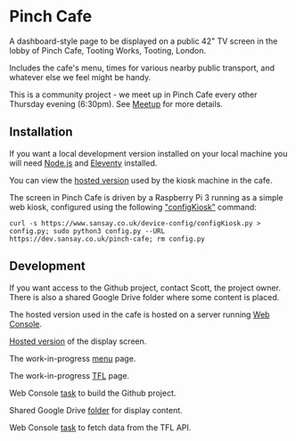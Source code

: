# Pinch Cafe

A dashboard-style page to be displayed on a public 42" TV screen in the lobby of Pinch Cafe, Tooting Works, Tooting, London.

Includes the cafe's menu, times for various nearby public transport, and whatever else we feel might be handy.

This is a community project - we meet up in Pinch Cafe every other Thursday evening (6:30pm). See [Meetup](https://www.meetup.com/sw-london-design-code-coffee-eve/) for more details.

## Installation

If you want a local development version installed on your local machine you will need [Node.js](https://nodejs.org/en/) and [Eleventy](https://www.11ty.dev/) installed.

You can view the [hosted version](https://dev.sansay.co.uk/pinch-cafe) used by the kiosk machine in the cafe.

The screen in Pinch Cafe is driven by a Raspberry Pi 3 running as a simple web kiosk, configured using the following ["configKiosk"](https://github.com/dhicks6345789/device-config) command:

```
curl -s https://www.sansay.co.uk/device-config/configKiosk.py > config.py; sudo python3 config.py --URL https://dev.sansay.co.uk/pinch-cafe; rm config.py
```

## Development

If you want access to the Github project, contact Scott, the project owner. There is also a shared Google Drive folder where some content is placed.

The hosted version used in the cafe is hosted on a server running [Web Console](https://github.com/dhicks6345789/web-console).

[Hosted version](https://dev.sansay.co.uk/pinch-cafe) of the display screen.

The work-in-progress [menu](https://dev.sansay.co.uk/pinch-cafe/menu/) page.

The work-in-progress [TFL](https://dev.sansay.co.uk/pinch-cafe/tfl/) page.

Web Console [task](https://dev.sansay.co.uk/view?taskID=pinch-cafe) to build the Github project.

Shared Google Drive [folder](https://drive.google.com/drive/folders/1JYy3Vd2T3y7-sOH_7hZktn-4Ax8KW_RJ?usp=sharing) for display content.

Web Console [task](https://dev.sansay.co.uk/view?taskID=lv04p52ns6fqnbzi) to fetch data from the TFL API.
